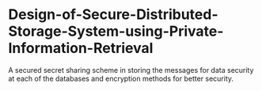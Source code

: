 # Design-of-Secure-Distributed-Storage-System-using-Private-Information-Retrieval
A secured secret sharing scheme in storing the messages for data security at each of the databases and encryption methods for better security.
